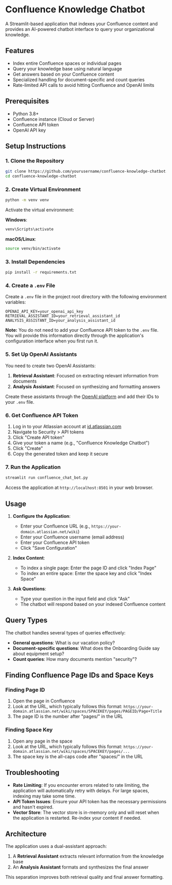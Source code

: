 # Confluence Knowledge Chatbot

A Streamlit-based application that indexes your Confluence content and provides an AI-powered chatbot interface to query your organizational knowledge.

## Features

- Index entire Confluence spaces or individual pages
- Query your knowledge base using natural language
- Get answers based on your Confluence content
- Specialized handling for document-specific and count queries
- Rate-limited API calls to avoid hitting Confluence and OpenAI limits

## Prerequisites

- Python 3.8+
- Confluence instance (Cloud or Server)
- Confluence API token
- OpenAI API key

## Setup Instructions

### 1. Clone the Repository

```bash
git clone https://github.com/yourusername/confluence-knowledge-chatbot.git
cd confluence-knowledge-chatbot
```

### 2. Create Virtual Environment

```bash
python -m venv venv
```

Activate the virtual environment:

**Windows**:
```bash
venv\Scripts\activate
```

**macOS/Linux**:
```bash
source venv/bin/activate
```

### 3. Install Dependencies

```bash
pip install -r requirements.txt
```

### 4. Create a `.env` File

Create a `.env` file in the project root directory with the following environment variables:

```
OPENAI_API_KEY=your_openai_api_key
RETRIEVAL_ASSISTANT_ID=your_retrieval_assistant_id
ANALYSIS_ASSISTANT_ID=your_analysis_assistant_id
```

**Note:** You do not need to add your Confluence API token to the `.env` file. You will provide this information directly through the application's configuration interface when you first run it.

### 5. Set Up OpenAI Assistants

You need to create two OpenAI Assistants:

1. **Retrieval Assistant**: Focused on extracting relevant information from documents
2. **Analysis Assistant**: Focused on synthesizing and formatting answers

Create these assistants through the [OpenAI platform](https://platform.openai.com/assistants) and add their IDs to your `.env` file.

### 6. Get Confluence API Token

1. Log in to your Atlassian account at [id.atlassian.com](https://id.atlassian.com/)
2. Navigate to Security > API tokens
3. Click "Create API token"
4. Give your token a name (e.g., "Confluence Knowledge Chatbot")
5. Click "Create"
6. Copy the generated token and keep it secure

### 7. Run the Application

```bash
streamlit run confluence_chat_bot.py
```

Access the application at `http://localhost:8501` in your web browser.

## Usage

1. **Configure the Application**:
   - Enter your Confluence URL (e.g., `https://your-domain.atlassian.net/wiki`)
   - Enter your Confluence username (email address)
   - Enter your Confluence API token
   - Click "Save Configuration"

2. **Index Content**:
   - To index a single page: Enter the page ID and click "Index Page"
   - To index an entire space: Enter the space key and click "Index Space"

3. **Ask Questions**:
   - Type your question in the input field and click "Ask"
   - The chatbot will respond based on your indexed Confluence content

## Query Types

The chatbot handles several types of queries effectively:

- **General questions**: What is our vacation policy?
- **Document-specific questions**: What does the Onboarding Guide say about equipment setup?
- **Count queries**: How many documents mention "security"?

## Finding Confluence Page IDs and Space Keys

### Finding Page ID
1. Open the page in Confluence
2. Look at the URL, which typically follows this format:
   `https://your-domain.atlassian.net/wiki/spaces/SPACEKEY/pages/PAGEID/Page+Title`
3. The page ID is the number after "pages/" in the URL

### Finding Space Key
1. Open any page in the space
2. Look at the URL, which typically follows this format:
   `https://your-domain.atlassian.net/wiki/spaces/SPACEKEY/pages/...`
3. The space key is the all-caps code after "spaces/" in the URL

## Troubleshooting

- **Rate Limiting**: If you encounter errors related to rate limiting, the application will automatically retry with delays. For large spaces, indexing may take some time.
- **API Token Issues**: Ensure your API token has the necessary permissions and hasn't expired.
- **Vector Store**: The vector store is in-memory only and will reset when the application is restarted. Re-index your content if needed.

## Architecture

The application uses a dual-assistant approach:
1. A **Retrieval Assistant** extracts relevant information from the knowledge base
2. An **Analysis Assistant** formats and synthesizes the final answer

This separation improves both retrieval quality and final answer formatting.
